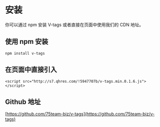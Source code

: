 # 安装

你可以通过 npm 安装 V-tags 或者直接在页面中使用我们的 CDN 地址。

## 使用 npm 安装

```markup
npm install v-tags
```

## 在页面中直接引入

```markup
<script src="http://s7.qhres.com/!5947707b/v-tags.min.0.1.6.js"></script>
```

## Github 地址

[https://github.com/75team-biz/v-tags](https://github.com/75team-biz/v-tags)


